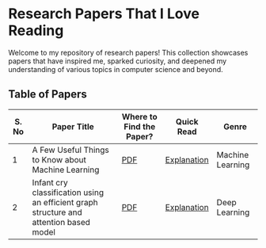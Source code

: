 # Research Papers That I Love Reading

Welcome to my repository of research papers! This collection showcases papers that have inspired me, sparked curiosity, and deepened my understanding of various topics in computer science and beyond.

## Table of Papers

| **S. No** | **Paper Title**                                   | **Where to Find the Paper?**                                                                                                                                                                               | **Quick Read**                                                                                                                                                                                                                                 | **Genre**           |
|-----------|---------------------------------------------------|-----------------------------------------------------------------------------------------------------------------------------------------------------------------------------------------------------------|-----------------------------------------------------------------------------------------------------------------------------------------------------------------------------------------------------------------------------------------------|---------------------|
| 1         | A Few Useful Things to Know about Machine Learning | [PDF](https://github.com/Rajendran2201/papers-that-I-love-reading/blob/main/A%20Few%20Useful%20Things%20to%20Know%20about%20Machine%20Learning%20-%20Explained/A%20Few%20Useful%20Things%20to%20Know%20about%20Machine%20Learning.pdf) | [Explanation](https://github.com/Rajendran2201/papers-that-I-love-reading/blob/main/A%20Few%20Useful%20Things%20to%20Know%20about%20Machine%20Learning%20-%20Explained/A%20Few%20Useful%20Things%20to%20Know%20about%20Machine%20Learning%20-%20Explained.md) | Machine Learning    |
| 2         | Infant cry classification using an efficient graph structure and attention based model | [PDF](https://github.com/Rajendran2201/papers-that-I-love-reading/blob/main/Infant%20Cry%20Classification/infant-cry-research-paper.pdf) | [Explanation](https://gist.github.com/Rajendran2201/f60b23b411f78aff947e2418ec5f8260) | Deep Learning    |









